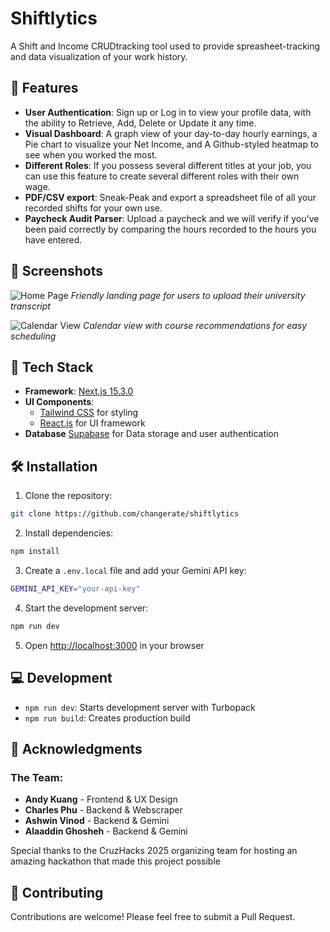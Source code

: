 # Shiftlytics

A Shift and Income CRUDtracking tool used to provide spreasheet-tracking and data visualization of your work history.

## 🎯 Features

- **User Authentication**: Sign up or Log in to view your profile data, with the ability to Retrieve, Add, Delete or Update it any time.
- **Visual Dashboard**: A graph view of your day-to-day hourly earnings, a Pie chart to visualize your Net Income, and A Github-styled heatmap to see when you worked the most.
- **Different Roles**: If you possess several different titles at your job, you can use this feature to create several different roles with their own wage.
- **PDF/CSV export**: Sneak-Peak and export a spreadsheet file of all your recorded shifts for your own use.
- **Paycheck Audit Parser**: Upload a paycheck and we will verify if you've been paid correctly by comparing the hours recorded to the hours you have entered.

## 📸 Screenshots

![Home Page](public/screenshots/Home.png)
_Friendly landing page for users to upload their university transcript_

![Calendar View](public/screenshots/Schedule.png)
_Calendar view with course recommendations for easy scheduling_

## 🚀 Tech Stack

- **Framework**: [Next.js 15.3.0](https://nextjs.org/)
- **UI Components**:
  - [Tailwind CSS](https://tailwindcss.com/) for styling
  - [React.js]() for UI framework
- **Database**
  [Supabase]() for Data storage and user authentication 

## 🛠️ Installation

1. Clone the repository:

```bash
git clone https://github.com/changerate/shiftlytics
```

2. Install dependencies:

```bash
npm install
```

3. Create a `.env.local` file and add your Gemini API key:

```bash
GEMINI_API_KEY="your-api-key"
```

4. Start the development server:

```bash
npm run dev
```

5. Open [http://localhost:3000](http://localhost:3000) in your browser

## 💻 Development

- `npm run dev`: Starts development server with Turbopack
- `npm run build`: Creates production build

## 🙏 Acknowledgments

### The Team:

- **Andy Kuang** - Frontend & UX Design
- **Charles Phu** - Backend & Webscraper
- **Ashwin Vinod** - Backend & Gemini
- **Alaaddin Ghosheh** - Backend & Gemini

Special thanks to the CruzHacks 2025 organizing team for hosting an amazing hackathon that made this project possible

## 🤝 Contributing

Contributions are welcome! Please feel free to submit a Pull Request.
